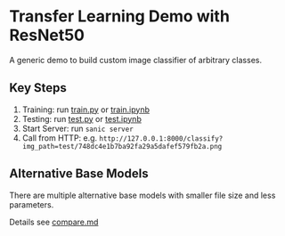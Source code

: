 # Transfer Learning Demo with ResNet50

A generic demo to build custom image classifier of arbitrary classes.

## Key Steps

1. Training: run [train.py](train.py) or [train.ipynb](train.ipynb)
2. Testing: run [test.py](test.py) or [test.ipynb](test.ipynb)
3. Start Server: run `sanic server`
4. Call from HTTP: e.g. `http://127.0.0.1:8000/classify?img_path=test/748dc4e1b7ba92fa29a5dafef579fb2a.png`

## Alternative Base Models

There are multiple alternative base models with smaller file size and less parameters.

Details see [compare.md](./compare.md)
